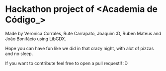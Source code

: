# Hackathon project of <Academia de Código_>

Made by Veronica Corrales,
Rute Carrapato,
Joaquim :D,
Ruben Mateus 
and João Bonifácio 
using LibGDX.

Hope you can have fun like we did in that crazy night, with alot of pizzas and no sleep.

If you want to contribute feel free to open a pull request!! :D
